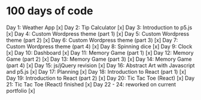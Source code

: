 # 100 days of code

Day 1: Weather App [x]
Day 2: Tip Calculator [x]
Day 3: Introduction to p5.js [x]
Day 4: Custom Wordpress theme (part 1) [x]
Day 5: Custom Wordpress theme (part 2) [x]
Day 6: Custom Wordpress theme (part 3) [x]
Day 7: Custom Wordpress theme (part 4) [x]
Day 8: Spinning dice [x]
Day 9: Clock [x]
Day 10: Dashboard [x]
Day 11: Memory Game (part 1) [x]
Day 12: Memory Game (part 2) [x]
Day 13: Memory Game (part 3) [x]
Day 14: Memory Game (part 4) [x]
Day 15: js/jQuery revision [x]
Day 16: Abstract Art with Javascript and p5.js [x]
Day 17: Planning [x]
Day 18: Introduction to React (part 1) [x]
Day 19: Introduction to React (part 2) [x]
Day 20: Tic Tac Toe (React) [x]
Day 21: Tic Tac Toe (React) finished [x]
Day 22 - 24: reworked on current portfolio [x]